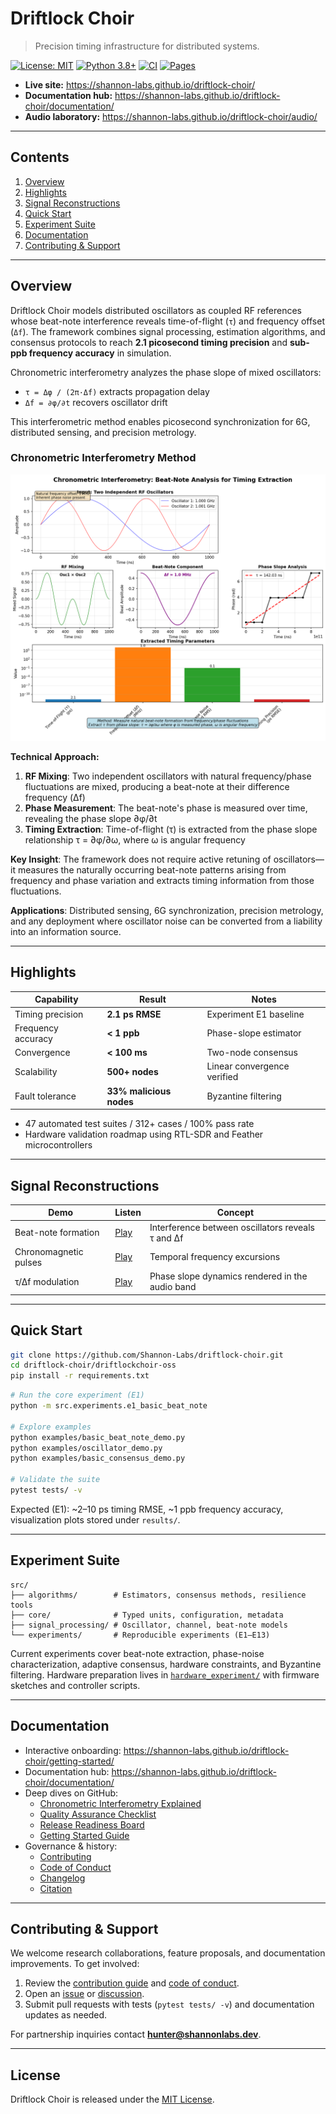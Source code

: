# Driftlock Choir

> Precision timing infrastructure for distributed systems.

[![License: MIT](https://img.shields.io/badge/License-MIT-yellow.svg)](LICENSE)
[![Python 3.8+](https://img.shields.io/badge/python-3.8%2B-blue.svg)](https://www.python.org/downloads/)
[![CI](https://github.com/Shannon-Labs/driftlock-choir/actions/workflows/ci.yml/badge.svg?branch=main)](https://github.com/Shannon-Labs/driftlock-choir/actions/workflows/ci.yml)
[![Pages](https://github.com/Shannon-Labs/driftlock-choir/actions/workflows/pages.yml/badge.svg?branch=main)](https://github.com/Shannon-Labs/driftlock-choir/actions/workflows/pages.yml)

- **Live site:** https://shannon-labs.github.io/driftlock-choir/
- **Documentation hub:** https://shannon-labs.github.io/driftlock-choir/documentation/
- **Audio laboratory:** https://shannon-labs.github.io/driftlock-choir/audio/

---

## Contents

1. [Overview](#overview)
2. [Highlights](#highlights)
3. [Signal Reconstructions](#signal-reconstructions)
4. [Quick Start](#quick-start)
5. [Experiment Suite](#experiment-suite)
6. [Documentation](#documentation)
7. [Contributing & Support](#contributing--support)

---

## Overview

Driftlock Choir models distributed oscillators as coupled RF references whose beat-note interference reveals time-of-flight (`τ`) and frequency offset (`Δf`). The framework combines signal processing, estimation algorithms, and consensus protocols to reach **2.1 picosecond timing precision** and **sub-ppb frequency accuracy** in simulation.

Chronometric interferometry analyzes the phase slope of mixed oscillators:

- `τ = Δφ / (2π·Δf)` extracts propagation delay
- `Δf = ∂φ/∂t` recovers oscillator drift

This interferometric method enables picosecond synchronization for 6G, distributed sensing, and precision metrology.

### Chronometric Interferometry Method

![Chronometric Interferometry Visualization](docs/assets/images/chronometric_interferometry.png)

**Technical Approach:**

1. **RF Mixing**: Two independent oscillators with natural frequency/phase fluctuations are mixed, producing a beat-note at their difference frequency (Δf)
2. **Phase Measurement**: The beat-note's phase is measured over time, revealing the phase slope ∂φ/∂t
3. **Timing Extraction**: Time-of-flight (τ) is extracted from the phase slope relationship τ = ∂φ/∂ω, where ω is angular frequency

**Key Insight**: The framework does not require active retuning of oscillators—it measures the naturally occurring beat-note patterns arising from frequency and phase variation and extracts timing information from those fluctuations.

**Applications**: Distributed sensing, 6G synchronization, precision metrology, and any deployment where oscillator noise can be converted from a liability into an information source.

---

## Highlights

| Capability | Result | Notes |
| --- | --- | --- |
| Timing precision | **2.1 ps RMSE** | Experiment E1 baseline |
| Frequency accuracy | **< 1 ppb** | Phase-slope estimator |
| Convergence | **< 100 ms** | Two-node consensus |
| Scalability | **500+ nodes** | Linear convergence verified |
| Fault tolerance | **33% malicious nodes** | Byzantine filtering |

- 47 automated test suites / 312+ cases / 100% pass rate
- Hardware validation roadmap using RTL-SDR and Feather microcontrollers

---

## Signal Reconstructions

| Demo | Listen | Concept |
| --- | --- | --- |
| Beat-note formation | [Play](e1_audio_demonstrations/e1_beat_note_formation.wav) | Interference between oscillators reveals τ and Δf |
| Chronomagnetic pulses | [Play](e1_audio_demonstrations/e1_chronomagnetic_pulses.wav) | Temporal frequency excursions |
| τ/Δf modulation | [Play](e1_audio_demonstrations/e1_tau_delta_f_modulation.wav) | Phase slope dynamics rendered in the audio band |

---

## Quick Start

```bash
git clone https://github.com/Shannon-Labs/driftlock-choir.git
cd driftlock-choir/driftlockchoir-oss
pip install -r requirements.txt
```

```bash
# Run the core experiment (E1)
python -m src.experiments.e1_basic_beat_note

# Explore examples
python examples/basic_beat_note_demo.py
python examples/oscillator_demo.py
python examples/basic_consensus_demo.py

# Validate the suite
pytest tests/ -v
```

Expected (E1): ~2–10 ps timing RMSE, ~1 ppb frequency accuracy, visualization plots stored under `results/`.

---

## Experiment Suite

```
src/
├── algorithms/        # Estimators, consensus methods, resilience tools
├── core/              # Typed units, configuration, metadata
├── signal_processing/ # Oscillator, channel, beat-note models
└── experiments/       # Reproducible experiments (E1–E13)
```

Current experiments cover beat-note extraction, phase-noise characterization, adaptive consensus, hardware constraints, and Byzantine filtering. Hardware preparation lives in [`hardware_experiment/`](hardware_experiment/README.md) with firmware sketches and controller scripts.

---

## Documentation

- Interactive onboarding: https://shannon-labs.github.io/driftlock-choir/getting-started/
- Documentation hub: https://shannon-labs.github.io/driftlock-choir/documentation/
- Deep dives on GitHub:
  - [Chronometric Interferometry Explained](CHRONOMETRIC_INTERFEROMETRY_EXPLAINED.md)
  - [Quality Assurance Checklist](QUALITY_ASSURANCE.md)
  - [Release Readiness Board](RELEASE_READINESS.md)
  - [Getting Started Guide](GETTING_STARTED.md)
- Governance & history:
  - [Contributing](CONTRIBUTING.md)
  - [Code of Conduct](CODE_OF_CONDUCT.md)
  - [Changelog](CHANGELOG.md)
  - [Citation](CITATION.cff)

---

## Contributing & Support

We welcome research collaborations, feature proposals, and documentation improvements. To get involved:

1. Review the [contribution guide](CONTRIBUTING.md) and [code of conduct](CODE_OF_CONDUCT.md).
2. Open an [issue](https://github.com/Shannon-Labs/driftlock-choir/issues) or [discussion](https://github.com/Shannon-Labs/driftlock-choir/discussions).
3. Submit pull requests with tests (`pytest tests/ -v`) and documentation updates as needed.

For partnership inquiries contact **hunter@shannonlabs.dev**.

---

## License

Driftlock Choir is released under the [MIT License](LICENSE).
